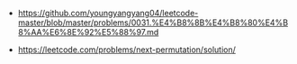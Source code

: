 - https://github.com/youngyangyang04/leetcode-master/blob/master/problems/0031.%E4%B8%8B%E4%B8%80%E4%B8%AA%E6%8E%92%E5%88%97.md

- https://leetcode.com/problems/next-permutation/solution/